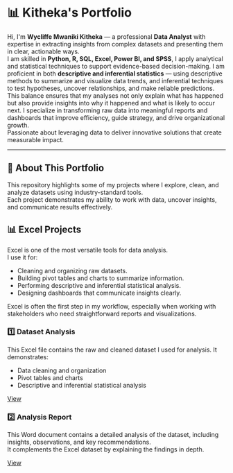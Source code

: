 # 📊 Kitheka's Portfolio

Hi, I'm **Wycliffe Mwaniki Kitheka** — a professional **Data Analyst** with expertise in extracting insights from complex datasets and presenting them in clear, actionable ways.  
I am skilled in **Python, R, SQL, Excel, Power BI, and SPSS**, I apply analytical and statistical techniques to support evidence-based decision-making.
I am proficient in both **descriptive and inferential statistics** — using descriptive methods to summarize and visualize data trends, and inferential techniques to test hypotheses, uncover relationships, and make reliable predictions.  
This balance ensures that my analyses not only explain what has happened but also provide insights into why it happened and what is likely to occur next.
I specialize in transforming raw data into meaningful reports and dashboards that improve efficiency, guide strategy, and drive organizational growth.  
Passionate about leveraging data to deliver innovative solutions that create measurable impact.

---

## 📂 About This Portfolio  
This repository highlights some of my projects where I explore, clean, and analyze datasets using industry-standard tools.  
Each project demonstrates my ability to work with data, uncover insights, and communicate results effectively.  

## 📊 Excel Projects  

Excel is one of the most versatile tools for data analysis.  
I use it for:  
- Cleaning and organizing raw datasets.  
- Building pivot tables and charts to summarize information.  
- Performing descriptive and inferential statistical analysis.  
- Designing dashboards that communicate insights clearly.  

Excel is often the first step in my workflow, especially when working with stakeholders who need straightforward reports and visualizations.  
### 1️⃣ Dataset Analysis 
This Excel file contains the raw and cleaned dataset I used for analysis. It demonstrates:  
- Data cleaning and organization  
- Pivot tables and charts  
- Descriptive and inferential statistical analysis  

[View](./Book2.xlsx)  

### 2️⃣ Analysis Report 
This Word document contains a detailed analysis of the dataset, including insights, observations, and key recommendations.  
It complements the Excel dataset by explaining the findings in depth.  

[View](./Report.docx)
